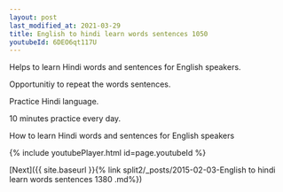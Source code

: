 ```yaml
---
layout: post
last_modified_at: 2021-03-29
title: English to hindi learn words sentences 1050 
youtubeId: 6DEO6qt117U
---
```

 
 
Helps to learn Hindi words and sentences for English speakers.

Opportunitiy to repeat the words sentences. 

Practice Hindi language. 
 
10 minutes practice every day. 
 
How to learn Hindi words and sentences for English speakers 
 
{% include youtubePlayer.html id=page.youtubeId %}
 
 
[Next]({{ site.baseurl }}{% link  split2/_posts/2015-02-03-English to hindi learn words sentences 1380 .md%})
 
